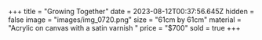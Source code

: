 +++
title = "Growing Together"
date = 2023-08-12T00:37:56.645Z
hidden = false
image = "images/img_0720.png"
size = "61cm by 61cm"
material = "Acrylic on canvas with a satin varnish "
price = "$700"
sold = true
+++
